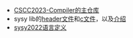 * [CSCC2023-Compiler的主仓库](https://gitlab.eduxiji.net/nscscc/compiler2023)
* sysy lib的[header文件](https://gitlab.eduxiji.net/nscscc/compiler2022/-/blob/master/%E5%85%AC%E5%BC%80%E6%A0%B7%E4%BE%8B%E4%B8%8E%E8%BF%90%E8%A1%8C%E6%97%B6%E5%BA%93/sylib.h)和[c文件](https://gitlab.eduxiji.net/nscscc/compiler2022/-/blob/master/%E5%85%AC%E5%BC%80%E6%A0%B7%E4%BE%8B%E4%B8%8E%E8%BF%90%E8%A1%8C%E6%97%B6%E5%BA%93/sylib.c)，以及[介绍](https://gitlab.eduxiji.net/nscscc/compiler2023/-/blob/master/SysY2022%E8%BF%90%E8%A1%8C%E6%97%B6%E5%BA%93-V1.pdf)
* [sysy2022语言定义](https://gitlab.eduxiji.net/nscscc/compiler2023/-/blob/master/SysY2022%E8%AF%AD%E8%A8%80%E5%AE%9A%E4%B9%89-V1.pdf)

